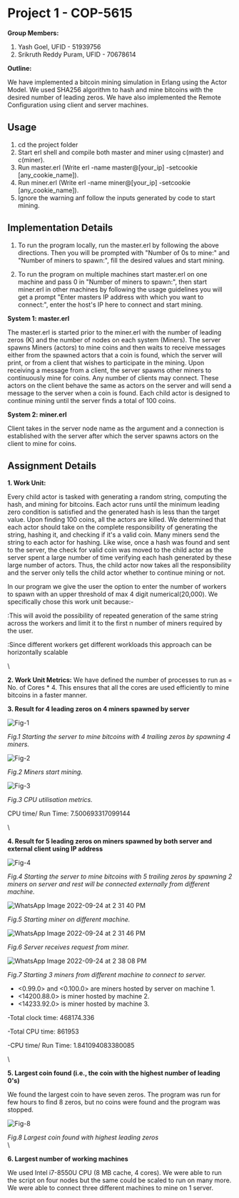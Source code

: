 # Project 1 - COP-5615
**Group Members:**
1. Yash Goel, UFID - 51939756
2. Srikruth Reddy Puram, UFID - 70678614

**Outline:**

We have implemented a bitcoin mining simulation in Erlang using  the Actor Model. We used SHA256 algorithm to hash and mine bitcoins with the desired number of leading zeros. We have also implemented the Remote Configuration using client and server machines.

## Usage
1. cd the project folder
2. Start erl shell and compile both master and miner using c(master) and c(miner).
3. Run master.erl (Write erl -name master@[your_ip] -setcookie [any_cookie_name]).
4. Run miner.erl (Write erl -name miner@[your_ip] -setcookie [any_cookie_name]).
5. Ignore the warning anf follow the inputs generated by code to start mining.

## Implementation Details

1. To run the program locally, run the master.erl by following the above directions. Then you will be prompted with "Number of 0s to mine:" and "Number of miners to spawn:", fill the desired values and start mining.

2. To run the program on multiple machines start master.erl on one machine and pass 0 in "Number of miners to spawn:", then start miner.erl in other machines by following the usage guidelines you will get a prompt "Enter masters IP address with which you want to connect:", enter the host's IP here to connect and start mining.

**System 1: master.erl**

The master.erl is started prior to the miner.erl with the number of leading zeros (K) and the number of nodes on each system (Miners).
The server spawns Miners (actors) to mine coins and then waits to receive messages either from the spawned actors that a coin is found, which the server will print, or from a client that wishes to participate in the mining.
Upon receiving a message from a client, the server spawns other miners to continuously mine for coins. Any number of clients may connect. These actors on the client behave the same as actors on the server and will send a message to the server when a coin is found.
Each child actor is designed to continue mining until the server finds a total of 100 coins.

**System 2: miner.erl**

Client takes in the server node name as the argument and a connection is established with the server after which the server spawns actors on the client to mine for coins.

## Assignment Details

**1. Work Unit:**

Every child actor is tasked with generating a random string, computing the hash, and mining for bitcoins. Each actor runs until the minimum leading zero condition is satisfied and the generated hash is less than the target value. Upon finding 100 coins, all the actors are killed. We determined that each actor should take on the complete responsibility of generating the string, hashing it, and checking if it's a valid coin. Many miners send the string to each actor for hashing. Like wise, once a hash was found and sent to the server, the check for valid coin was moved to the child actor as the server spent a large number of time verifying each hash generated by these large number of actors. Thus, the child actor now takes all the responsibility and the server only tells the child actor whether to continue mining or not.

In our program we give the user the option to enter the number of workers to spawn with an upper threshold of max 4 digit numerical(20,000). We specifically chose this work unit because:-
 
:This will avoid the possibility of repeated generation of the same string across the workers and limit it to the first n number of miners required by the user.

:Since different workers get different workloads this approach can be horizontally scalable

\


**2. Work Unit Metrics:**
We have defined the number of processes to run as = No. of Cores * 4. This ensures that all the cores are used efficiently to mine bitcoins in a faster manner.

**3. Result for 4 leading zeros on 4 miners spawned by server**

![Fig-1](https://user-images.githubusercontent.com/113138630/192105081-608c5b80-7e72-4bda-84c1-1fe69280476f.png)

*Fig.1 Starting the server to mine bitcoins with 4 trailing zeros by spawning 4 miners.*

![Fig-2](https://user-images.githubusercontent.com/113138630/192105369-a1e6cf0e-c4cc-4b31-9ff4-88526c0b982f.png)

*Fig.2 Miners start mining.*

![Fig-3](https://user-images.githubusercontent.com/113138630/192105386-546be252-c4cd-4395-9cb4-2936349ffeb8.png)

*Fig.3 CPU utilisation metrics.*

CPU time/ Run Time: 7.500693317099144

\

**4. Result for 5 leading zeros on miners spawned by both server and external client using IP address**

![Fig-4](https://user-images.githubusercontent.com/113138630/192105395-a0604309-7447-4857-bb18-14039551a930.png)

*Fig.4 Starting the server to mine bitcoins with 5 trailing zeros by spawning 2 miners on server and rest will be connected externally from different machine.*

![WhatsApp Image 2022-09-24 at 2 31 40 PM](https://user-images.githubusercontent.com/113138630/192113842-ec430298-0d93-410b-84fc-02c1ef9861bc.jpeg)

*Fig.5 Starting miner on different machine.*

![WhatsApp Image 2022-09-24 at 2 31 46 PM](https://user-images.githubusercontent.com/113138630/192113895-4fc9f8d8-7709-4e3c-a5aa-73651d5b29ba.jpeg)

*Fig.6 Server receives request from miner.*

![WhatsApp Image 2022-09-24 at 2 38 08 PM](https://user-images.githubusercontent.com/113138630/192113950-96d0af4c-6e50-4e77-8cd9-4371fe6b1502.jpeg)

*Fig.7 Starting 3 miners from different machine to connect to server.*


- <0.99.0> and <0.100.0> are miners hosted by server on machine 1.
- <14200.88.0> is miner hosted by machine 2.
- <14233.92.0> is miner hosted by machine 3.

-Total clock time: 468174.336

-Total CPU time: 861953

-CPU time/ Run Time: 1.841094083380085

\

**5. Largest coin found (i.e., the coin with the highest number of leading 0's)**

We found the largest coin to have seven zeros. The program was run for few hours to find 8 zeros, but no coins were found and the program was stopped.

![Fig-8](https://user-images.githubusercontent.com/113138630/192107638-7b7bca73-f091-4238-9257-fb5383975ee0.png)

*Fig.8 Largest coin found with highest leading zeros*
\
\


**6. Largest number of working machines**

We used Intel i7-8550U CPU (8 MB cache, 4 cores). We were able to run the script on four nodes but the same could be scaled to run on many more. We were able to connect three different machines to mine on 1 server.
  
  
